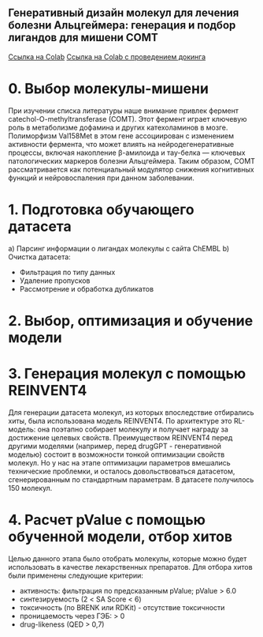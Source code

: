 ##  Генеративный дизайн молекул для лечения болезни Альцгеймера: генерация и подбор лигандов для мишени COMT
[Ссылка на Colab](https://colab.research.google.com/drive/1EgSozEf-E9pYQLNNVQmoC4snITXW0VV5?usp=sharing)
[Ссылка на Colab с проведением докинга](https://colab.research.google.com/drive/14GHFp21NUD6Sa5JIt9cQkPhQtELPJInL?usp=sharing)

# 0. Выбор молекулы-мишени 
При изучении списка литературы наше внимание привлек фермент catechol-O-methyltransferase (COMT). Этот фермент играет ключевую роль в метаболизме дофамина и других катехоламинов в мозге. Полиморфизм Val158Met в этом гене ассоциирован с изменением активности фермента, что может влиять на нейродегенеративные процессы, включая накопление β-амилоида и тау-белка — ключевых патологических маркеров болезни Альцгеймера.
Таким образом, COMT рассматривается как потенциальный модулятор снижения когнитивных функций и нейровоспаления при данном заболевании. 


# 1. Подготовка обучающего датасета
а) Парсинг информации о лигандах молекулы с сайта ChEMBL
b) Очистка датасета:
- Фильтрация по типу данных
- Удаление пропусков
- Рассмотрение и обработка дубликатов


# 2. Выбор, оптимизация и обучение модели


# 3. Генерация молекул с помощью REINVENT4
Для генерации датасета молекул, из которых впоследствие отбирались хиты, была использована модель REINVENT4. По архитектуре это RL-модель: она поэтапно собирает молекулу и получает награду за достижение целевых свойств.
Преимуществом REINVENT4 перед другими моделями (например, перед drugGPT - генеративной моделью) состоит в возможности тонкой оптимизации свойств молекул. Но у нас на этапе оптимизации параметров вмешались технические проблемки, и осталось довольствоваться датасетом, сгенерированным по стандартным параметрам. В датасете получилось 150 молекул.

# 4. Расчет pValue с помощью обученной модели, отбор хитов
Целью данного этапа было отобрать молекулы, которые можно будет использовать в качестве лекарственных препаратов. 
Для отбора хитов были применены следующие критерии:
- активность: фильтрация по предсказанным pValue; pValue > 6.0
- синтезируемость (2 < SA Score < 6)
- токсичность  (по BRENK или RDKit) - отсутствие токсичности
- проницаемость через ГЭБ: > 0
- drug-likeness (QED > 0,7)
